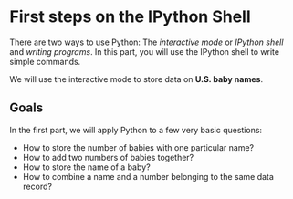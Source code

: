 
# First steps on the IPython Shell

There are two ways to use Python: The *interactive mode* or *IPython shell* and *writing programs*. In this part, you will use the IPython shell to write simple commands.

We will use the interactive mode to store data on **U.S. baby names**.

## Goals

In the first part, we will apply Python to a few very basic questions:

* How to store the number of babies with one particular name?
* How to add two numbers of babies together?
* How to store the name of a baby?
* How to combine a name and a number belonging to the same data record?

